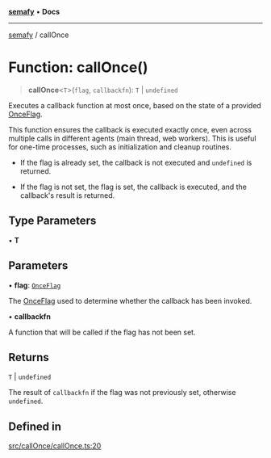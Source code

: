 [**semafy**](../README.md) • **Docs**

***

[semafy](../globals.md) / callOnce

# Function: callOnce()

> **callOnce**\<`T`\>(`flag`, `callbackfn`): `T` \| `undefined`

Executes a callback function at most once, based on the state of a provided [OnceFlag](../classes/OnceFlag.md).

This function ensures the callback is executed exactly once, even across multiple
calls in different agents (main thread, web workers). This is useful for one-time
processes, such as initialization and cleanup routines.

- If the flag is already set, the callback is not executed and `undefined` is returned.

- If the flag is not set, the flag is set, the callback is executed, and the callback's
result is returned.

## Type Parameters

• **T**

## Parameters

• **flag**: [`OnceFlag`](../classes/OnceFlag.md)

The [OnceFlag](../classes/OnceFlag.md) used to determine whether the callback has been invoked.

• **callbackfn**

A function that will be called if the flag has not been set.

## Returns

`T` \| `undefined`

The result of `callbackfn` if the flag was not previously set, otherwise `undefined`.

## Defined in

[src/callOnce/callOnce.ts:20](https://github.com/havelessbemore/semafy/blob/ed2c4022daf1bce6090ddce7f0fb37904e05ad7c/src/callOnce/callOnce.ts#L20)
